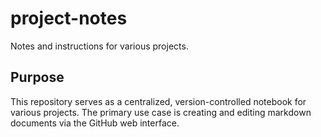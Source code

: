 # project-notes
Notes and instructions for various projects.

## Purpose

This repository serves as a centralized, version-controlled notebook for various projects. The primary use case
is creating and editing markdown documents via the GitHub web interface.
